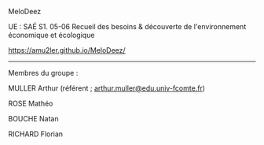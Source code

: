 MeloDeez

UE : SAÉ S1. 05-06 Recueil des besoins & découverte de l'environnement économique et écologique

https://amu2ler.github.io/MeloDeez/

 - - - - - - - - - - - - - - 
Membres du groupe : 

MULLER Arthur (référent ; arthur.muller@edu.univ-fcomte.fr)

ROSE Mathéo

BOUCHE Natan

RICHARD Florian

